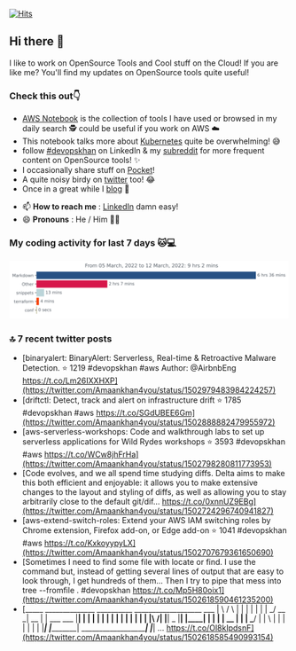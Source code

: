 [![Hits](https://hits.seeyoufarm.com/api/count/incr/badge.svg?url=https%3A%2F%2Fgithub.com%2Fakhan4u%2Fhit-counter&count_bg=%2379C83D&title_bg=%23555555&icon=&icon_color=%23E7E7E7&title=visits&edge_flat=false)](https://hits.seeyoufarm.com)

## Hi there 👋

I like to work on OpenSource Tools and Cool stuff on the Cloud! If you are like me? You'll find my updates on OpenSource tools quite useful!

### Check this out👇

* [AWS Notebook](https://histre.com/public/notebooks/dnllyanu/aws/) is the collection of tools I have used or browsed in my daily search 🕵️ could be useful if you work on AWS ☁️
* This notebook talks more about [Kubernetes](https://histre.com/public/notebooks/6uxdvo3y/kubernetes/) quite be overwhelming! 😅
* follow [#devopskhan](https://www.linkedin.com/feed/hashtag/devopskhan/) on LinkedIn & my [subreddit](https://www.reddit.com/r/devopskhan/) for more frequent content on OpenSource tools! ✨
* I occasionally share stuff on [Pocket](https://getpocket.com/@ej6g8d1dp2829A16a9Tf5d4T6bAMp3d8791rejDe86yem3bm4e14ex4fT4dluk29)!
* A quite noisy birdy on [twitter](https://twitter.com/Amaankhan4you) too! 😂
* Once in a great while I [blog](https://linuxparrot.com/) 😬


- 📫 **How to reach me** : [LinkedIn](https://www.linkedin.com/in/amaan-khan-linux-ninja) damn easy!
- 😄 **Pronouns** : He / Him 🤷‍♂️

### My coding activity for last 7 days 🐱💻

<img src="https://github.com/akhan4u/akhan4u/blob/main/images/stat.svg" alt="Amaan's Wakatime Activity!"/>

### 🔝 7 recent twitter posts
<!-- DEVDOJO:START -->
- [binaryalert: BinaryAlert: Serverless, Real-time &amp; Retroactive Malware Detection.
⭐️ 1219
#devopskhan #aws
Author: @AirbnbEng
https://t.co/Lm26IXXHXP](https://twitter.com/Amaankhan4you/status/1502979483984224257)
- [driftctl: Detect, track and alert on infrastructure drift
⭐️ 1785
#devopskhan #aws
https://t.co/SGdUBEE6Gm](https://twitter.com/Amaankhan4you/status/1502888882479955972)
- [aws-serverless-workshops: Code and walkthrough labs to set up serverless applications for Wild Rydes workshops
⭐️ 3593
#devopskhan #aws
https://t.co/WCw8jhFrHa](https://twitter.com/Amaankhan4you/status/1502798280811773953)
- [Code evolves, and we all spend time studying diffs. Delta aims to make this both efficient and enjoyable: it allows you to make extensive changes to the layout and styling of diffs, as well as allowing you to stay arbitrarily close to the default git/dif… https://t.co/0xnnUZ9EBg](https://twitter.com/Amaankhan4you/status/1502724296740941827)
- [aws-extend-switch-roles: Extend your AWS IAM switching roles by Chrome extension, Firefox add-on, or Edge add-on
⭐️ 1041
#devopskhan #aws
https://t.co/KxkoyypyLX](https://twitter.com/Amaankhan4you/status/1502707679361650690)
- [Sometimes I need to find some file with locate or find. I use the command but, instead of getting several lines of output that are easy to look through, I get hundreds of them... Then I try to pipe that mess into tree --fromfile . #devopskhan https://t.co/Mp5H80oix1](https://twitter.com/Amaankhan4you/status/1502618590461235200)
- [_____ ______________ __________ ___________________ ___ | \ / \ | | | | | | | \_/ __ \_| __ | | ___ ___ |__| | | | | | | | | | | | | | | |\ /| |__| _ |__| |____| | | | | __ | | | \___/ | | \ | | | | | | | |___| |__________| \_____________________| |___| … https://t.co/Ol8kIpdsnF](https://twitter.com/Amaankhan4you/status/1502618585490993154)
<!-- DEVDOJO:END -->

<!-- ![Amaan's GitHub stats](https://github-readme-stats.vercel.app/api?username=akhan4u&count_private=true&show_icons=true&hide=contribs) -->
